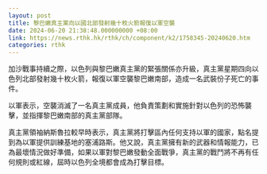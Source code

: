```yaml
---
layout: post
title: 黎巴嫩真主黨向以國北部發射幾十枚火箭報復以軍空襲
date: 2024-06-20 21:38:48.000000000 +08:00
link: https://news.rthk.hk/rthk/ch/component/k2/1758345-20240620.htm
categories: rthk
---
```


加沙戰事持續之際，以色列與黎巴嫩真主黨的緊張關係亦升級，真主黨星期四向以色列北部發射幾十枚火箭，報復以軍空襲黎巴嫩南部，造成一名武裝份子死亡的事件。

以軍表示，空襲消滅了一名真主黨成員，他負責策劃和實施針對以色列的恐怖襲擊，並指揮黎巴嫩南部的真主黨部隊。

真主黨領袖納斯魯拉較早時表示，真主黨將打擊區內任何支持以軍的國家，點名提到為以軍提供訓練基地的塞浦路斯。他又說，真主黨擁有新的武器和情報能力，已為最壞情況做好準備，如果以軍對黎巴嫩發動全面戰爭，真主黨的戰鬥將不再有任何規則或紅線，屆時以色列全境都會成為打擊目標。
